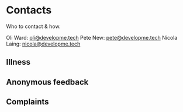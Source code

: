 # Contacts
Who to contact & how.

Oli Ward: oli@developme.tech
Pete New: pete@developme.tech
Nicola Laing: nicola@developme.tech

## Illness

## Anonymous feedback

## Complaints